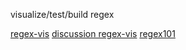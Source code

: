 visualize/test/build regex

[regex-vis](https://regex-vis.com/?r=%2F%5E%28%28%5BhH%5Dacker%29%5B+%5D%3F%28%5BnN%5Dews%7Cnewsletter%29%29%24%2F)
[discussion regex-vis](https://news.ycombinator.com/item?id=31307123)
[regex101](https://regex101.com/)
